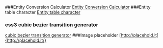 
###Entity Conversion Calculator
[Entity Conversion Calculator](https://www.evotech.net/articles/testjsentities.html)
###Entity table character
[Entity table character](http://dev.w3.org/html5/html-author/charref)
### css3 cubic bezier transition generator
[cubic bezier transition generator](http://cubic-bezier.com/#.17,.67,.83,.67)
###Image placeholder 
[http://placehold.it]{http://placehold.it/}
